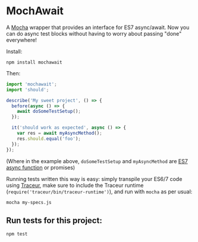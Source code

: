 MochAwait
=========

A [Mocha](https://github.com/visionmedia/mocha) wrapper that provides an
interface for ES7 async/await. Now you can do async test blocks without
having to worry about passing "done" everywhere!

Install:

```
npm install mochawait
```

Then:

```js
import 'mochawait';
import 'should';

describe('My sweet project', () => {
  before(async () => {
    await doSomeTestSetup();
  });

  it('should work as expected', async () => {
    var res = await myAsyncMethod();
    res.should.equal('foo');
  });
});
```

(Where in the example above, `doSomeTestSetup` and `myAsyncMethod` are [ES7
async function](http://jakearchibald.com/2014/es7-async-functions/) or
promises)

Running tests written this way is easy: simply transpile your ES6/7 code
using [Traceur](https://github.com/google/traceur-compiler), make sure to
include the Traceur runtime (`require('traceur/bin/traceur-runtime')`), and
run with `mocha` as per usual:

```
mocha my-specs.js
```

## Run tests for this project:

```
npm test
```
